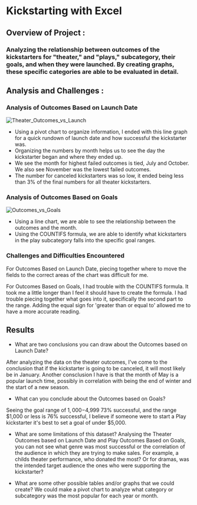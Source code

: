 # Kickstarting with Excel

## Overview of Project :

### Analyzing the relationship between outcomes of the kickstarters for "theater," and "plays," subcategory, their goals, and when they were launched. By creating graphs, these specific categories are able to be evaluated in detail.

## Analysis and Challenges :

### Analysis of Outcomes Based on Launch Date
![Theater_Outcomes_vs_Launch](https://user-images.githubusercontent.com/106329824/173353629-82796305-8a24-4ae2-aef0-209c07c5dfd4.png)
- Using a pivot chart to organize information, I ended with this line graph for a quick rundown of launch date and how successful the kickstarter was.
- Organizing the numbers by month helps us to see the day the kickstarter began and where they ended up.
- We see the month for highest failed outcomes is tied, July and October. We also see November was the lowest failed outcomes.
- The number for canceled kickstarters was so low, it ended being less than 3% of the final numbers for all theater kickstarters.

### Analysis of Outcomes Based on Goals
![Outcomes_vs_Goals](https://user-images.githubusercontent.com/106329824/173354147-b690c349-edef-452f-8ada-3e4c184fe51d.png)
- Using a line chart, we are able to see the relationship between the outcomes and the month.
- Using the COUNTIFS formula, we are able to identify what kickstarters in the play subcategory falls into the specific goal ranges.

### Challenges and Difficulties Encountered
For Outcomes Based on Launch Date, piecing together where to move the fields to the correct areas of the chart was difficult for me.

For Outcomes Based on Goals, I had trouble with the COUNTIFS formula. It took me a little longer than I feel it should have to create the formula. I had trouble piecing together what goes into it, specifically the second part to the range. Adding the equal sign for 'greater than or equal to' allowed me to have a more accurate reading.

## Results

- What are two conclusions you can draw about the Outcomes based on Launch Date?

After analyzing the data on the theater outcomes, I've come to the conclusion that if the kickstarter is going to be canceled, it will most likely be in January. Another consclusion I have is that the month of May is a popular launch time, possibly in correlation with being the end of winter and the start of a new season. 

- What can you conclude about the Outcomes based on Goals?

Seeing the goal range of $1,000-$4,999 73% successful, and the range $1,000 or less is 76% successful, I believe if someone were to start a Play kickstarter it's best to set a goal of under $5,000.

- What are some limitations of this dataset?
Analysing the Theater Outcomes based on Launch Date and Play Outcomes Based on Goals, you can not see what genre was most successful or the correlation of the audience in which they are trying to make sales. For example, a childs theater performance, who donated the most? Or for dramas, was the intended target audience the ones who were supporting the kickstarter?

- What are some other possible tables and/or graphs that we could create?
We could make a pivot chart to analyze what category or subcategory was the most popular for each year or month.